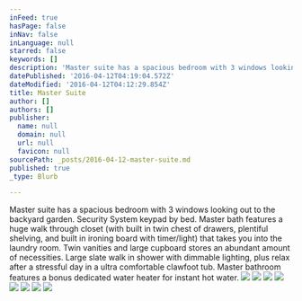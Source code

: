```yaml
---
inFeed: true
hasPage: false
inNav: false
inLanguage: null
starred: false
keywords: []
description: 'Master suite has a spacious bedroom with 3 windows looking out to the backyard garden. Security System keypad by bed. Master bath features a huge walk through closet (with built in twin chest of drawers, plentiful shelving, and built in ironing board with timer/light) that takes you into the laundry room. Twin vanities and large cupboard stores an abundant amount of necessities. Large slate walk in shower with dimmable lighting, plus relax after a stressful day in a ultra comfortable clawfoot tub. Master bathroom features a bonus dedicated water heater for instant hot water.'
datePublished: '2016-04-12T04:19:04.572Z'
dateModified: '2016-04-12T04:12:29.854Z'
title: Master Suite
author: []
authors: []
publisher:
  name: null
  domain: null
  url: null
  favicon: null
sourcePath: _posts/2016-04-12-master-suite.md
published: true
_type: Blurb

---
```

Master suite has a spacious bedroom with 3 windows looking out to the backyard garden. Security System keypad by bed. Master bath features a huge walk through closet (with built in twin chest of drawers, plentiful shelving, and built in ironing board with timer/light) that takes you into the laundry room. Twin vanities and large cupboard stores an abundant amount of necessities. Large slate walk in shower with dimmable lighting, plus relax after a stressful day in a ultra comfortable clawfoot tub. Master bathroom features a bonus dedicated water heater for instant hot water.
![](https://the-grid-user-content.s3-us-west-2.amazonaws.com/65d780b4-a420-418d-a137-ed7b6ed3cf0e.jpg)
![](https://the-grid-user-content.s3-us-west-2.amazonaws.com/6a84942b-6e85-43ac-925e-6d462046b6c5.jpg)
![](https://the-grid-user-content.s3-us-west-2.amazonaws.com/6cb71b9f-c2e4-471c-ba8f-7563c139b8cc.jpg)
![](https://the-grid-user-content.s3-us-west-2.amazonaws.com/43f8c0c0-716e-4618-b910-3ddb0c435437.jpg)
![](https://the-grid-user-content.s3-us-west-2.amazonaws.com/48cfc710-007e-48d4-a1c2-6052358d4556.jpg)
![](https://the-grid-user-content.s3-us-west-2.amazonaws.com/9c2dd44c-265e-495f-8905-1e5a00f4ee1e.jpg)
![](https://the-grid-user-content.s3-us-west-2.amazonaws.com/a3977f14-4f7d-41e1-8fb3-f1f622354540.jpg)
![](https://the-grid-user-content.s3-us-west-2.amazonaws.com/6616fd50-9170-4ac9-824c-57b900e9b128.jpg)